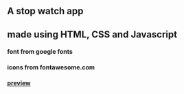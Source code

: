 ## A stop watch app 
## made using HTML, CSS and Javascript
#### font from google fonts
#### icons from fontawesome.com
#### [preview]()